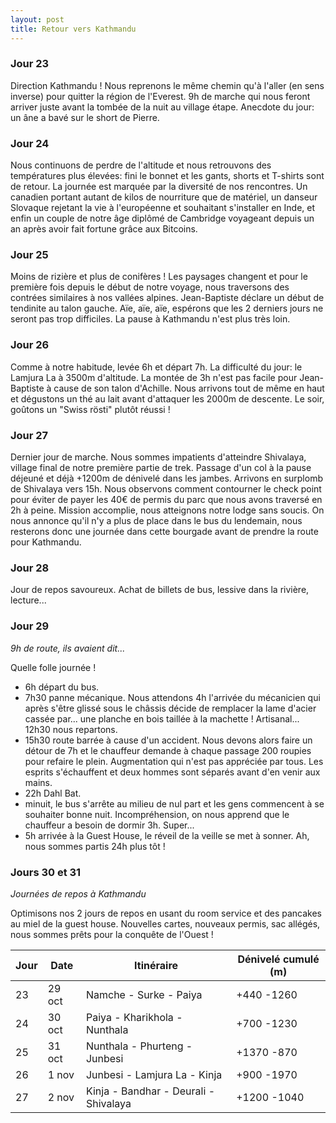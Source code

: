 ```yaml
---
layout: post
title: Retour vers Kathmandu
---
```


### Jour 23

Direction Kathmandu ! Nous reprenons le même chemin qu'à l'aller (en sens inverse) pour quitter la région de l'Everest. 9h de marche qui nous feront arriver juste avant la tombée de la nuit au village étape. Anecdote du jour: un âne a bavé sur le short de Pierre. 

### Jour 24

Nous continuons de perdre de l'altitude et nous retrouvons des températures plus élevées: fini le bonnet et les gants, shorts et T-shirts sont de retour. La journée est marquée par la diversité de nos rencontres. Un canadien portant autant de kilos de nourriture que de matériel, un danseur Slovaque rejetant la vie à l'européenne et souhaitant s'installer en Inde, et enfin un couple de notre âge diplômé de Cambridge voyageant depuis un an après avoir fait fortune grâce aux Bitcoins. 

### Jour 25

Moins de rizière et plus de conifères ! Les paysages changent et pour le première fois depuis le début de notre voyage, nous traversons des contrées similaires à nos vallées alpines. Jean-Baptiste déclare un début de tendinite au talon gauche. Aïe, aïe, aïe, espérons que les 2 derniers jours ne seront pas trop difficiles. La pause à Kathmandu n'est plus très loin. 

### Jour 26

Comme à notre habitude, levée 6h et départ 7h. La difficulté du jour: le Lamjura La à 3500m d'altitude. La montée de 3h n'est pas facile pour Jean-Baptiste à cause de son talon d'Achille. Nous arrivons tout de même en haut et dégustons un thé au lait avant d'attaquer les 2000m de descente. Le soir, goûtons un "Swiss rösti" plutôt réussi !

### Jour 27

Dernier jour de marche. Nous sommes impatients d'atteindre Shivalaya, village final de notre première partie de trek. Passage d'un col à la pause déjeuné et déjà +1200m de dénivelé dans les jambes. Arrivons en surplomb de Shivalaya vers 15h. Nous observons comment contourner le check point pour éviter de payer les 40€ de permis du parc que nous avons traversé en 2h à peine. Mission accomplie, nous atteignons notre lodge sans soucis. On nous annonce qu'il n'y a plus de place dans le bus du lendemain, nous resterons donc une journée dans cette bourgade avant de prendre la route pour Kathmandu. 

### Jour 28

Jour de repos savoureux. Achat de billets de bus, lessive dans la rivière, lecture...

### Jour 29

*9h de route, ils avaient dit...*

Quelle folle journée !

- 6h départ du bus. 
- 7h30 panne mécanique. Nous attendons 4h l'arrivée du mécanicien qui après s'être glissé sous le châssis décide de remplacer la lame d'acier cassée par... une planche en bois taillée à la machette ! Artisanal... 12h30 nous repartons. 
- 15h30 route barrée à cause d'un accident. Nous devons alors faire un détour de 7h et le chauffeur demande à chaque passage 200 roupies pour refaire le plein. Augmentation qui n'est pas appréciée par tous. Les esprits s'échauffent et deux hommes sont séparés avant d'en venir aux mains. 
- 22h Dahl Bat. 
- minuit, le bus s'arrête au milieu de nul part et les gens commencent à se souhaiter bonne nuit. Incompréhension, on nous apprend que le chauffeur a besoin de dormir 3h. Super...
- 5h arrivée à la Guest House, le réveil de la veille se met à sonner. Ah, nous sommes partis 24h plus tôt !

### Jours 30 et 31

*Journées de repos à Kathmandu*

Optimisons nos 2 jours de repos en usant du room service et des pancakes au miel de la guest house. 
Nouvelles cartes, nouveaux permis, sac allégés, nous sommes prêts pour la conquête de l'Ouest !


Jour | Date | Itinéraire | Dénivelé cumulé (m)
--- | --- | --- | --- 
23 | 29 oct | Namche - Surke - Paiya | +440 -1260
24 | 30 oct | Paiya - Kharikhola - Nunthala | +700 -1230
25 | 31 oct | Nunthala - Phurteng - Junbesi | +1370 -870
26 | 1 nov | Junbesi - Lamjura La - Kinja | +900 -1970
27 | 2 nov | Kinja - Bandhar - Deurali - Shivalaya | +1200 -1040